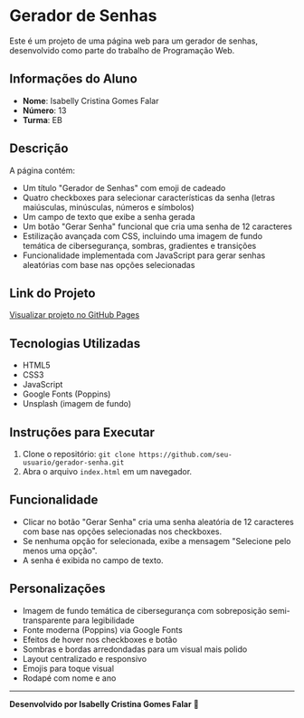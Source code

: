# Gerador de Senhas

Este é um projeto de uma página web para um gerador de senhas, desenvolvido como parte do trabalho de Programação Web.

## Informações do Aluno
- **Nome**: Isabelly Cristina Gomes Falar
- **Número**: 13
- **Turma**: EB

## Descrição
A página contém:
- Um título "Gerador de Senhas" com emoji de cadeado
- Quatro checkboxes para selecionar características da senha (letras maiúsculas, minúsculas, números e símbolos)
- Um campo de texto que exibe a senha gerada
- Um botão "Gerar Senha" funcional que cria uma senha de 12 caracteres
- Estilização avançada com CSS, incluindo uma imagem de fundo temática de cibersegurança, sombras, gradientes e transições
- Funcionalidade implementada com JavaScript para gerar senhas aleatórias com base nas opções selecionadas

## Link do Projeto
[Visualizar projeto no GitHub Pages](https://seu-usuario.github.io/gerador-senha/)

## Tecnologias Utilizadas
- HTML5
- CSS3
- JavaScript
- Google Fonts (Poppins)
- Unsplash (imagem de fundo)

## Instruções para Executar
1. Clone o repositório: `git clone https://github.com/seu-usuario/gerador-senha.git`
2. Abra o arquivo `index.html` em um navegador.

## Funcionalidade
- Clicar no botão "Gerar Senha" cria uma senha aleatória de 12 caracteres com base nas opções selecionadas nos checkboxes.
- Se nenhuma opção for selecionada, exibe a mensagem "Selecione pelo menos uma opção".
- A senha é exibida no campo de texto.

## Personalizações
- Imagem de fundo temática de cibersegurança com sobreposição semi-transparente para legibilidade
- Fonte moderna (Poppins) via Google Fonts
- Efeitos de hover nos checkboxes e botão
- Sombras e bordas arredondadas para um visual mais polido
- Layout centralizado e responsivo
- Emojis para toque visual
- Rodapé com nome e ano

---

**Desenvolvido por Isabelly Cristina Gomes Falar** 🌟